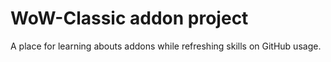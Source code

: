 # WoW-Classic addon project

A place for learning abouts addons while refreshing skills on GitHub usage.